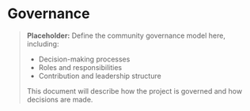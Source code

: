 # Governance

> **Placeholder:** Define the community governance model here, including:
>
> - Decision-making processes
> - Roles and responsibilities
> - Contribution and leadership structure
>
> This document will describe how the project is governed and how decisions are made.
